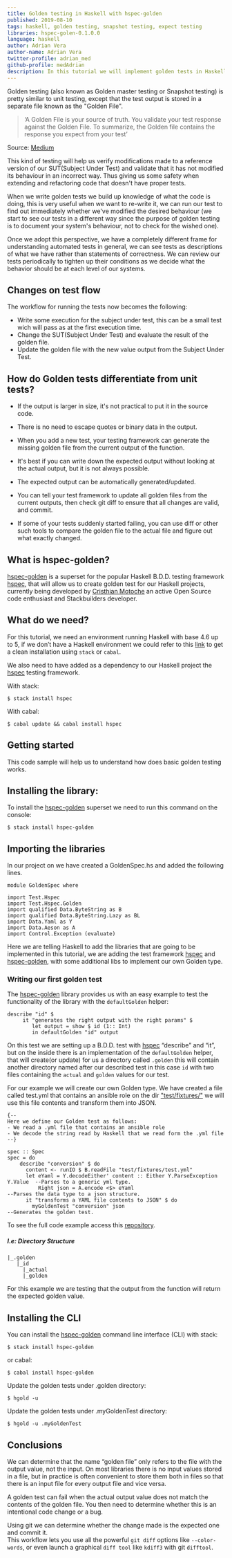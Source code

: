 ```yaml
---
title: Golden testing in Haskell with hspec-golden
published: 2019-08-10
tags: haskell, golden testing, snapshot testing, expect testing
libraries: hspec-golen-0.1.0.0
language: haskell
author: Adrian Vera
author-name: Adrian Vera
twitter-profile: adrian_med
github-profile: medAdrian
description: In this tutorial we will implement golden tests in Haskell using hspec-golden a super set of the known test framework hspec. A golden test is an Input/Output action that records the result of a test into a file known as the "Golden File".
---
```


Golden testing (also known as Golden master testing or Snapshot testing) is pretty similar to unit testing, except that the test output is stored in a separate file known as the "Golden File".

> ‘A Golden File is your source of truth. You validate your test response against the Golden File. To summarize, the Golden file contains the response you expect from your test’

Source: [Medium](https://medium.com/@jarifibrahim/golden-files-why-you-should-use-them-47087ec994bf) 

This kind of testing will help us verify modifications made to a reference version of our SUT(Subject Under Test) and validate that it has not modified its
behaviour in an incorrect way. Thus giving us some safety when extending and refactoring code that doesn't have proper tests.

When we write golden tests we build up knowledge of what the code is doing, this is very useful when we want to re-write it,
we can run our test to find out immediately whether we've modified the desired behaviour (we start to see our tests in a different way
since the purpose of golden testing is to document your system's behaviour, not to check for the wished one).

Once we adopt this perspective, we have a completely different frame for understanding automated tests in general,
we can see tests as descriptions of what we have rather than statements of correctness.
We can review our tests periodically to tighten up their conditions as we decide what the behavior should be at each level of our systems.

## Changes on test flow
The workflow for running the tests now becomes the following:

* Write some execution for the subject under test, this can be a small test wich will pass as at the first execution time.
* Change the SUT(Subject Under Test) and evaluate the result of the golden file.
* Update the golden file with the new value output from the Subject Under Test.

## How do Golden tests differentiate from unit tests?
* If the output is larger in size, it's not practical to put it in the source code.

* There is no need to escape quotes or binary data in the output.

* When you add a new test, your testing framework can generate the missing golden file from the current output of the function.

* It's best if you can write down the expected output without looking at the actual output, but it is not always possible.

* The expected output can be automatically generated/updated.

* You can tell your test framework to update all golden files from the current outputs, then check git diff to ensure that all changes are valid, and commit.

* If some of your tests suddenly started failing, you can use diff or other such tools to compare the golden file to the actual file and figure out what exactly changed.

## What is hspec-golden?
[hspec-golden](https://github.com/stackbuilders/hspec-golden) is a superset for the popular Haskell B.D.D. testing framework [hspec](https://github.com/hspec/hspec),
that will allow us to create golden test for our Haskell projects,
currently being developed by [Cristhian Motoche](https://github.com/CristhianMotoche) an active Open Source code enthusiast and Stackbuilders developer.

## What do we need?
For this tutorial, we need an environment running Haskell with base 4.6 up to 5,
if we don’t have a Haskell environment we could refer to this [link](https://wiki.haskell.org/Haskell_in_5_steps#Install_Haskell) to get a clean installation using `stack` or `cabal`.

We also need to have added as a dependency to our Haskell project the [hspec](https://github.com/hspec/hspec) testing framework.

With stack:

``$ stack install hspec``

With cabal:

``$ cabal update && cabal install hspec``

## Getting started
This code sample will help us to understand how does basic golden testing works.

## Installing the library:
To install the [hspec-golden](https://github.com/stackbuilders/hspec-golden) superset we need to run this command on the console:

``$ stack install hspec-golden``

## Importing the libraries
In our project on we have created a GoldenSpec.hs and added the following lines.
``` 
module GoldenSpec where

import Test.Hspec
import Test.Hspec.Golden
import qualified Data.ByteString as B
import qualified Data.ByteString.Lazy as BL
import Data.Yaml as Y
import Data.Aeson as A
import Control.Exception (evaluate)
```

Here we are telling Haskell to add the libraries that are going to be implemented in this tutorial,
we are adding the test framework [hspec](https://github.com/hspec/hspec) and [hspec-golden](https://github.com/stackbuilders/hspec-golden),
with some additional libs to implement our own Golden type.


### Writing our first golden test
The [hspec-golden](https://github.com/stackbuilders/hspec-golden) library provides us with an easy example to test the functionality of the library with the `defaultGolden` helper:

``` 
describe "id" $
     it "generates the right output with the right params" $
        let output = show $ id (1:: Int)
        in defaultGolden "id" output
```

On this test we are setting up a B.D.D. test with [hspec](https://github.com/hspec/hspec) “describe” and “it”,
but on the inside there is an implementation of the `defaultGolden` helper,
that will create(or update) for us a directory called `.golden` this will contain another directory named after our described test in this case `id` with two files containing the `actual` and `golden` values for our test.

For our example we will create our own Golden type.
We have created a file called test.yml that contains an ansible role on the dir ["test/fixtures/"](https://github.com/MedAdrian/hspec-golden-tutorial/blob/master/test/fixtures/test.yml) 
we will use this file contents and transform them into JSON.

```
{--
Here we define our Golden test as follows:
- We read a .yml file that contains an ansible role
- We decode the string read by Haskell that we read form the .yml file
--}

spec :: Spec
spec = do
    describe "conversion" $ do
      content <- runIO $ B.readFile "test/fixtures/test.yml"
      let eYaml = Y.decodeEither' content :: Either Y.ParseException Y.Value  --Parses to a generic yml type.
          Right json = A.encode <$> eYaml                                     --Parses the data type to a json structure.
      it "transforms a YAML file contents to JSON" $ do
        myGoldenTest "conversion" json                                        --Generates the golden test.
```

To see the full code example access this [repository](https://github.com/MedAdrian/hspec-golden-tutorial).

##### I.e: Directory Structure 
``` 
|_.golden
   |_id
     |_actual
     |_golden
```

For this example we are testing that the output from the function will return the expected golden value.

## Installing the CLI
You can install the [hspec-golden](https://github.com/stackbuilders/hspec-golden) command line interface (CLI) with stack:

``` $ stack install hspec-golden ```

or cabal:

``` $ cabal install hspec-golden ```

Update the golden tests under .golden directory:

``` $ hgold -u ```

Update the golden tests under .myGoldenTest directory:

``` $ hgold -u .myGoldenTest ```

## Conclusions
We can determine that the name “golden file” only refers to the file with the output value, not the input.
On most libraries there is no input values stored in a file,
but in practice is often convenient to store them both in files so that there is an input file for every output file and vice versa.

A golden test can fail when the actual output value does not match the contents of the golden file.
You then need to determine whether this is an intentional code change or a bug.

Using git we can determine whether the change made is the expected one and commit it.  
This workflow lets you use all the powerful ``git diff`` options like ``--color-words``,
or even launch a graphical ``diff tool`` like ``kdiff3`` with git ``difftool``.